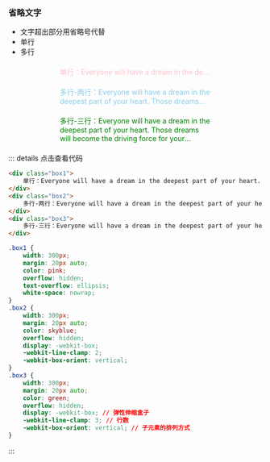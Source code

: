 ### 省略文字
- 文字超出部分用省略号代替
- 单行
- 多行

<html lang="en">
<style>
    .box1 {
        width: 300px;
        margin: 20px auto;
        color: pink;
        overflow: hidden;
        text-overflow: ellipsis;
        white-space: nowrap;
    }
    .box2 {
        width: 300px;
        margin: 20px auto;
        color: skyblue;
        overflow: hidden;
        display: -webkit-box;
        -webkit-line-clamp: 2;
        margin: 20px auto;
        -webkit-box-orient: vertical;
    }
    .box3 {
        width: 300px;
        margin: 20px auto;
        color: green;
        overflow: hidden;
        display: -webkit-box;
        -webkit-line-clamp: 3;
        -webkit-box-orient: vertical;
    }
</style>
<body>
    <div class="box1">
        单行：Everyone will have a dream in the deepest part of your heart. Those dreams will become the driving force for your progress. It will support the body you are about to give up and start again. 
    </div>
    <div class="box2">
        多行-两行：Everyone will have a dream in the deepest part of your heart. Those dreams will become the driving force for your progress. It will support the body you are about to give up and start again. 
    </div>
    <div class="box3">
        多行-三行：Everyone will have a dream in the deepest part of your heart. Those dreams will become the driving force for your progress. It will support the body you are about to give up and start again. 
    </div>
</body>
</html>


::: details 点击查看代码
``` html
<div class="box1">
    单行：Everyone will have a dream in the deepest part of your heart. Those dreams will become the driving force for your progress. It will support the body you are about to give up and start again. 
</div>
<div class="box2">
    多行-两行：Everyone will have a dream in the deepest part of your heart. Those dreams will become the driving force for your progress. It will support the body you are about to give up and start again. 
</div>
<div class="box3">
    多行-三行：Everyone will have a dream in the deepest part of your heart. Those dreams will become the driving force for your progress. It will support the body you are about to give up and start again. 
</div>
```
``` css
.box1 {
    width: 300px;
    margin: 20px auto;
    color: pink;
    overflow: hidden;
    text-overflow: ellipsis;
    white-space: nowrap;
}
.box2 {
    width: 300px;
    margin: 20px auto;
    color: skyblue;
    overflow: hidden;
    display: -webkit-box;
    -webkit-line-clamp: 2;
    -webkit-box-orient: vertical;
}
.box3 {
    width: 300px;
    margin: 20px auto;
    color: green;
    overflow: hidden;
    display: -webkit-box; // 弹性伸缩盒子
    -webkit-line-clamp: 3; // 行数
    -webkit-box-orient: vertical; // 子元素的排列方式
}
```
:::